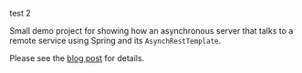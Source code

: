 test 2

Small demo project for showing how an asynchronous server that talks to a remote service using Spring and its `AsynchRestTemplate`.

Please see the [blog post](http://www.jayway.com/2014/09/09/asynchronous-spring-service/) for details.
